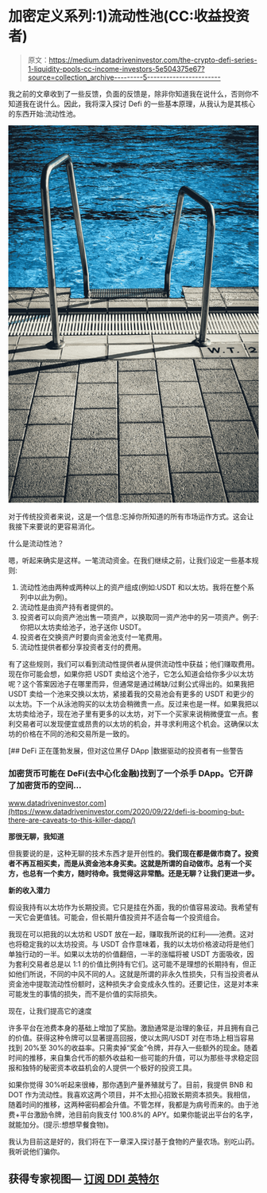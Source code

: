 # 加密定义系列:1)流动性池(CC:收益投资者)

> 原文：<https://medium.datadriveninvestor.com/the-crypto-defi-series-1-liquidity-pools-cc-income-investors-5e504375e67?source=collection_archive---------5----------------------->

我之前的文章收到了一些反馈，负面的反馈是，除非你知道我在说什么，否则你不知道我在说什么。因此，我将深入探讨 Defi 的一些基本原理，从我认为是其核心的东西开始:流动性池。

![](img/e53a06f6f8e9ae10181d883d705f21a6.png)

对于传统投资者来说，这是一个信息:忘掉你所知道的所有市场运作方式。这会让我接下来要说的更容易消化。

什么是流动性池？

嗯，听起来确实是这样。一笔流动资金。在我们继续之前，让我们设定一些基本规则:

1.  流动性池由两种或两种以上的资产组成(例如:USDT 和以太坊。我将在整个系列中以此为例)。
2.  流动性是由资产持有者提供的。
3.  投资者可以向资产池出售一项资产，以换取同一资产池中的另一项资产。例子:你把以太坊卖给池子，池子送你 USDT。
4.  投资者在交换资产时要向资金池支付一笔费用。
5.  流动性提供者都分享投资者支付的费用。

有了这些规则，我们可以看到流动性提供者从提供流动性中获益；他们赚取费用。现在你可能会想，如果你把 USDT 卖给这个池子，它怎么知道会给你多少以太坊呢？这个答案因池子在哪里而异，但通常是通过稀缺/过剩公式得出的。如果我把 USDT 卖给一个池来交换以太坊，紧接着我的交易池会有更多的 USDT 和更少的以太坊。下一个从泳池购买的以太坊会稍微贵一点。反过来也是一样。如果我把以太坊卖给池子，现在池子里有更多的以太坊，对下一个买家来说稍微便宜一点。套利交易者可以发现便宜或昂贵的以太坊的机会，并寻求利用这个机会。这确保以太坊的价格在不同的池和交易所是一致的。

[](https://www.datadriveninvestor.com/2020/09/22/defi-is-booming-but-there-are-caveats-to-this-killer-dapp/) [## DeFi 正在蓬勃发展，但对这位黑仔 DApp |数据驱动的投资者有一些警告

### 加密货币可能在 DeFi(去中心化金融)找到了一个杀手 DApp。它开辟了加密货币的空间…

www.datadriveninvestor.com](https://www.datadriveninvestor.com/2020/09/22/defi-is-booming-but-there-are-caveats-to-this-killer-dapp/) 

**那很无聊，我知道**

但我要说的是，这种无聊的技术东西才是开创性的。**我们现在都是做市商了。投资者不再互相买卖，而是从资金池本身买卖。这就是所谓的自动做市。总有一个买方，也总有一个卖方，随时待命。我觉得这非常酷。还是无聊？让我们更进一步。**

**新的收入潜力**

假设我持有以太坊作为长期投资。它只是挂在外面，我的价值容易波动。我希望有一天它会更值钱。可能会，但长期升值投资并不适合每一个投资组合。

我现在可以把我的以太坊和 USDT 放在一起，赚取我所说的红利——池费。这对也将稳定我的以太坊投资。与 USDT 合作意味着，我的以太坊价格波动将是他们单独行动的一半。如果以太坊的价值翻倍，一半的涨幅将被 USDT 方面吸收，因为套利交易者总是以 1:1 的价值比例持有它们。这可能不是理想的长期持有，但正如他们所说，不同的中风不同的人。这就是所谓的非永久性损失，只有当投资者从资金池中提取流动性份额时，这种损失才会变成永久性的。还要记住，这是对本来可能发生的事情的损失，而不是价值的实际损失。

现在，让我们提高它的速度

许多平台在池费本身的基础上增加了奖励。激励通常是治理的象征，并且拥有自己的价值。获得这种令牌可以显著提高回报，使以太网/USDT 对在市场上相当容易找到 20%至 30%的收益率。只需卖掉“奖金”令牌，并存入一些额外的现金。随着时间的推移，来自集合代币的额外收益和一些可能的升值，可以为那些寻求稳定回报和独特的秘密资本收益机会的人提供一个极好的投资工具。

如果你觉得 30%听起来很棒，那你遇到产量养殖就亏了。目前，我提供 BNB 和 DOT 作为流动性。我喜欢这两个项目，并不太担心招致长期资本损失。我相信，随着时间的推移，这两种密码都会升值。不管怎样，我都是为病号而来的。由于池费+平台激励令牌，池目前向我支付 100.8%的 APY。如果你能说出平台的名字，就能加分。(提示:想想早餐食物)。

我认为目前这是好的，我们将在下一章深入探讨基于食物的产量农场。别吃山药。我听说他们骗你。

## 获得专家视图— [订阅 DDI 英特尔](https://datadriveninvestor.com/ddi-intel)